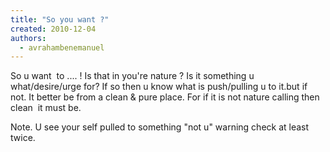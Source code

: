 ```yaml
---
title: "So you want ?"
created: 2010-12-04
authors: 
  - avrahambenemanuel
---
```


So u want  to .... ! Is that in you're nature ? Is it something u what/desire/urge for? If so then u know what is push/pulling u to it.but if not. It better be from a clean & pure place. For if it is not nature calling then clean  it must be. 

Note. U see your self pulled to something "not u" warning check at least twice.